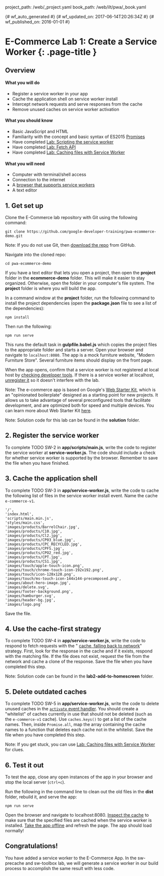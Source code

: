 project_path: /web/_project.yaml
book_path: /web/ilt/pwa/_book.yaml

{# wf_auto_generated #}
{# wf_updated_on: 2017-06-14T20:26:34Z #}
{# wf_published_on: 2016-01-01 #}


# E-Commerce Lab 1: Create a Service Worker {: .page-title }




<div id="overview"></div>


## Overview




#### What you will do

* Register a service worker in your app
* Cache the application shell on service worker install
* Intercept network requests and serve responses from the cache
* Remove unused caches on service worker activation

#### What you should know

* Basic JavaScript and HTML
* Familiarity with the concept and basic syntax of ES2015  [Promises](http://www.html5rocks.com/en/tutorials/es6/promises/)
* Have completed  [Lab: Scripting the service worker](lab-scripting-the-service-worker)
* Have completed  [Lab: Fetch API](lab-fetch-api)
* Have completed  [Lab: Caching files with Service Worker](lab-caching-files-with-service-worker)

#### What you will need

* Computer with terminal/shell access
* Connection to the internet
* A  [browser that supports service workers](https://jakearchibald.github.io/isserviceworkerready/)
* A text editor

<div id="1"></div>


## 1. Get set up




Clone the E-Commerce lab repository with Git using the following command: 

    git clone https://github.com/google-developer-training/pwa-ecommerce-demo.git



Note:  If you do not use Git, then <a class="btn" role="button" href="https://github.com/google-developer-training/pwa-ecommerce-demo/archive/master.zip">download the repo</a> from GitHub.



Navigate into the cloned repo:

    cd pwa-ecommerce-demo

If you have a text editor that lets you open a project, then open the __project__ folder in the __ecommerce-demo__ folder. This will make it easier to stay organized. Otherwise, open the folder in your computer's file system. The __project__ folder is where you will build the app.

In a command window at the __project__ folder, run the following command to install the project dependencies (open the __package.json__ file to see a list of the dependencies):

    npm install

Then run the following:

    npm run serve

This runs the default task in __gulpfile.babel.js__ which copies the project files to the appropriate folder and starts a server. Open your browser and navigate to `localhost:8080`. The app is a mock furniture website, "Modern Furniture Store". Several furniture items should display on the front page. 

When the app opens, confirm that a service worker is not registered at local host by  [checking developer tools](tools-for-pwa-developers#accesssw). If there is a service worker at localhost,  [unregister it](tools-for-pwa-developers#unregister) so it doesn't interfere with the lab.



Note: The e-commerce app is based on Google's  [Web Starter Kit](https://github.com/google/web-starter-kit/), which is an "opinionated boilerplate" designed as a starting point for new projects. It allows us to take advantage of several preconfigured tools that facilitate development, and are optimized both for speed and multiple devices. You can learn more about Web Starter Kit  [here](/web/tools/starter-kit/).





Note: Solution code for this lab can be found in the __solution__ folder.



<div id="2"></div>


## 2. Register the service worker




To complete TODO SW-2 in __app/scripts/main.js__, write the code to register the service worker at __service-worker.js__. The code should include a check for whether service worker is supported by the browser. Remember to save the file when you have finished.

<div id="3"></div>


## 3. Cache the application shell




To complete TODO SW-3 in __app/service-worker.js__, write the code to cache the following list of files in the service worker install event. Name the cache `e-commerce-v1`.

```
'/',
'index.html',
'scripts/main.min.js',
'styles/main.css',
'images/products/BarrelChair.jpg',
'images/products/C10.jpg',
'images/products/Cl2.jpg',
'images/products/CP03_blue.jpg',
'images/products/CPC_RECYCLED.jpg',
'images/products/CPFS.jpg',
'images/products/CPO2_red.jpg',
'images/products/CPT.jpg',
'images/products/CS1.jpg',
'images/touch/apple-touch-icon.png',
'images/touch/chrome-touch-icon-192x192.png',
'images/touch/icon-128x128.png',
'images/touch/ms-touch-icon-144x144-precomposed.png',
'images/about-hero-image.jpg',
'images/delete.svg',
'images/footer-background.png',
'images/hamburger.svg',
'images/header-bg.jpg',
'images/logo.png'
```

Save the file.

<div id="4"></div>


## 4. Use the cache-first strategy




To complete TODO SW-4 in __app/service-worker.js__, write the code to respond to fetch requests with the " [cache, falling back to network](/web/fundamentals/instant-and-offline/offline-cookbook/#cache-falling-back-to-network)" strategy. First, look for the response in the cache and if it exists, respond with the matching file. If the file does not exist, request the file from the network and cache a clone of the response. Save the file when you have completed this step.



Note: Solution code can be found in the __lab2-add-to-homescreen__ folder.



<div id="5"></div>


## 5. Delete outdated caches




To complete TODO SW-5 in __app/service-worker.js__, write the code to delete unused caches in the  [`activate` event handler](/web/fundamentals/instant-and-offline/offline-cookbook/#on-activate). You should create a "whitelist" of caches currently in use that should not be deleted (such as the `e-commerce-v1` cache). Use `caches.keys()` to get a list of the cache names. Then, inside `Promise.all`, map the array containing the cache names to a function that deletes each cache not in the whitelist. Save the file when you have completed this step.



Note: If you get stuck, you can use  [Lab: Caching files with Service Worker](lab-caching-files-with-service-worker) for clues.

 

<div id="6"></div>


## 6. Test it out




To test the app, close any open instances of the app in your browser and stop the local server (`ctrl+c`).

Run the following in the command line to clean out the old files in the __dist__ folder, rebuild it, and serve the app:

    npm run serve

Open the browser and navigate to localhost:8080.  [Inspect the cache](tools-for-pwa-developers#storage) to make sure that the specified files are cached when the service worker is installed.  [Take the app offline](tools-for-pwa-developers#offline) and refresh the page. The app should load normally!

<div id="congrats"></div>


## Congratulations!




You have added a service worker to the E-Commerce App. In the sw-precache and sw-toolbox lab, we will generate a service worker in our build process to accomplish the same result with less code.


